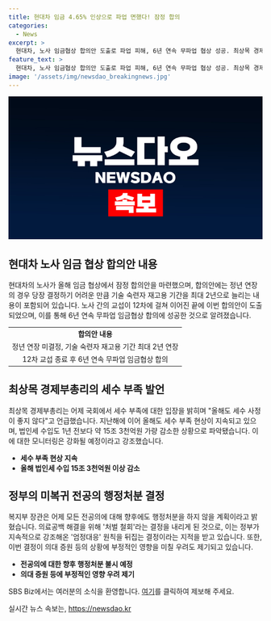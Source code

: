 ```yaml
---
title: 현대차 임금 4.65% 인상으로 파업 면했다! 잠정 합의
categories:
  - News
excerpt: >
  현대차, 노사 임금협상 합의안 도출로 파업 피해, 6년 연속 무파업 협상 성공. 최상목 경제부총리, 올해 세수 부족 전망 밝혀 안타까워 목소리. 조규홍 복지부 장관, 미복귀 전공의에 향후 행정처분 없을 계획 밝혀 비판 일각에 우려 제기. - SBS Biz 기사 요약-
feature_text: >
  현대차, 노사 임금협상 합의안 도출로 파업 피해, 6년 연속 무파업 협상 성공. 최상목 경제부총리, 올해 세수 부족 전망 밝혀 안타까워 목소리. 조규홍 복지부 장관, 미복귀 전공의에 향후 행정처분 없을 계획 밝혀 비판 일각에 우려 제기. - SBS Biz 기사 요약-
image: '/assets/img/newsdao_breakingnews.jpg'
---
```


<p><img src="/assets/img/newsdao_breakingnews.jpg" alt="flaretime 속보" /></p>

<h2 data-ke-size="size26">현대차 노사 임금 협상 합의안 내용</h2>

<p data-ke-size="size16">현대차의 노사가 올해 임금 협상에서 잠정 합의안을 마련했으며, 합의안에는 정년 연장의 경우 당장 결정하기 어려운 만큼 기술 숙련자 재고용 기간을 최대 2년으로 늘리는 내용이 포함되어 있습니다. 노사 간의 교섭이 12차에 걸쳐 이어진 끝에 이번 합의안이 도출되었으며, 이를 통해 6년 연속 무파업 임금협상 합의에 성공한 것으로 알려졌습니다.</p>

<table>
  <tr>
    <td style="text-align: center; height: 17px;"><b>합의안 내용</b></td>
  </tr>
  <tr>
    <td style="text-align: center; height: 17px;">정년 연장 미결정, 기술 숙련자 재고용 기간 최대 2년 연장</td>
  </tr>
  <tr>
    <td style="text-align: center; height: 17px;">12차 교섭 종료 후 6년 연속 무파업 임금협상 합의</td>
  </tr>
</table>

<h2 data-ke-size="size26">최상목 경제부총리의 세수 부족 발언</h2>

<p data-ke-size="size16">최상목 경제부총리는 어제 국회에서 세수 부족에 대한 입장을 밝히며 "올해도 세수 사정이 좋지 않다"고 언급했습니다. 지난해에 이어 올해도 세수 부족 현상이 지속되고 있으며, 법인세 수입도 1년 전보다 약 15조 3천억원 가량 감소한 상황으로 파악됐습니다. 이에 대한 모니터링은 강화될 예정이라고 강조했습니다.</p>

<ul>
  <li><b>세수 부족 현상 지속</b></li>
  <li><b>올해 법인세 수입 15조 3천억원 이상 감소</b></li>
</ul>

<h2 data-ke-size="size26">정부의 미복귀 전공의 행정처분 결정</h2>

<p data-ke-size="size16">복지부 장관은 어제 모든 전공의에 대해 향후에도 행정처분을 하지 않을 계획이라고 밝혔습니다. 의료공백 해결을 위해 '처벌 철회'라는 결정을 내리게 된 것으로, 이는 정부가 지속적으로 강조해온 '엄정대응' 원칙을 뒤집는 결정이라는 지적을 받고 있습니다. 또한, 이번 결정이 의대 증원 등의 상황에 부정적인 영향을 미칠 우려도 제기되고 있습니다.</p>

<ul>
  <li><b>전공의에 대한 향후 행정처분 불시 예정</b></li>
  <li><b>의대 증원 등에 부정적인 영향 우려 제기</b></li>
</ul>

<p data-ke-size="size16">SBS Biz에서는 여러분의 소식을 환영합니다. <a href="https://url.kr/9pghjn">여기</a>를 클릭하여 제보해 주세요.</p>
실시간 뉴스 속보는, <a href="https://newsdao.kr" rel="dofollow">https://newsdao.kr</a>


